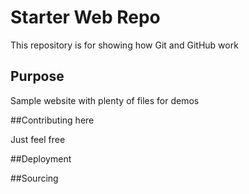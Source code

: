 # Starter Web Repo

This repository is for showing how Git and GitHub work

## Purpose

Sample website with plenty of files for demos

##Contributing here

Just feel free

##Deployment

##Sourcing